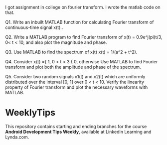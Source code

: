 
I got assignment in college on fourier transform.
I wrote the matlab code on that.

Q1. Write an inbuilt MATLAB function for calculating Fourier transform of continuous-time
signal x(t)..

Q2. Write a MATLAB program to find Fourier transform of x(t) = 0.9e^j(pi)t/3, 0< t < 10, and
also plot the magnitude and phase.

Q3. Use MATLAB to find the spectrum of x(t)
x(t) = 1/(a^2 + t^2).

Q4. Consider
x(t) ={	1, 0 < t < 3
	  {	0, otherwise
Use MATLAB to find Fourier transform and plot both the amplitude and phase of the spectrum.

Q5. Consider two random signals x1(t) and x2(t) which are uniformly distributed over the
interval [0, 1] over 0 < t < 10. Verify the linearity property of Fourier transform and plot the
necessary waveforms with MATLAB.


# WeeklyTips
This repository contains starting and ending branches for the 
course <b>Android Development Tips Weekly</b>, available at LinkedIn Learning and Lynda.com.
